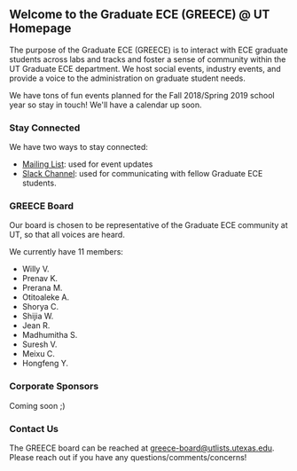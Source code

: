 ## Welcome to the Graduate ECE (GREECE) @ UT Homepage

The purpose of the Graduate ECE (GREECE) is to interact with ECE graduate students across labs and tracks and foster a sense of community within the UT Graduate ECE department. We host social events, industry events, and provide a voice to the administration on graduate student needs.

We have tons of fun events planned for the Fall 2018/Spring 2019 school year so stay in touch! We'll have a calendar up soon.

### Stay Connected

We have two ways to stay connected:

- [Mailing List](https://utlists.utexas.edu/sympa/info/greece/): used for event updates
- [Slack Channel](https://bit.ly/utecegradslack): used for communicating with fellow Graduate ECE students.

### GREECE Board

Our board is chosen to be representative of the Graduate ECE community at UT, so that all voices are heard.

We currently have 11 members:
- Willy V.
- Prenav K.
- Prerana M.
- Otitoaleke A.
- Shorya C.
- Shijia W.
- Jean R.
- Madhumitha S.
- Suresh V.
- Meixu C.
- Hongfeng Y.

### Corporate Sponsors

Coming soon ;)

### Contact Us

The GREECE board can be reached at [greece-board@utlists.utexas.edu](mailto:greece-board@utlists.utexas.edu). Please reach out if you have any questions/comments/concerns!
